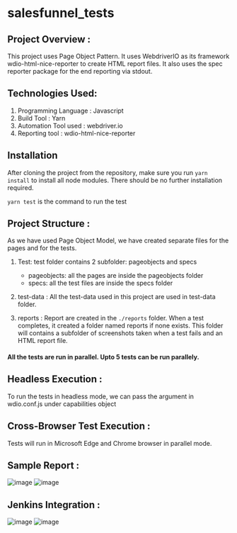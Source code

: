 # salesfunnel_tests
## Project Overview :
This project uses Page Object Pattern.
It uses WebdriverIO as its framework wdio-html-nice-reporter to create HTML report files. It also uses the spec reporter package for the end reporting via stdout.

## Technologies Used: 
1.	Programming Language : Javascript
2.	Build Tool : Yarn
3.	Automation Tool used : webdriver.io
4.	Reporting tool : wdio-html-nice-reporter

## Installation
After cloning the project from the repository, make sure you run `yarn install` to install all node modules. There should be no further installation required.

`yarn test` is the command to run the test

## Project Structure :
As we have used Page Object Model, we have created separate files for the pages and for the tests.
1.	Test: test folder contains 2 subfolder: pageobjects and specs
    - pageobjects: all the pages are inside the pageobjects folder
    - specs: all the test files are inside the specs folder

2.	test-data : All the test-data used in this project are used in test-data folder.
3.	reports : Report are created in the `./reports` folder. When a test completes, it created a folder named reports if none exists. This folder will contains a subfolder of screenshots taken when a test fails and an HTML report file.
 
#### All the tests are run in parallel. Upto 5 tests can be run parallely.

## Headless Execution : 
To run the tests in headless mode, we can pass the argument in wdio.conf.js under capabilities object

## Cross-Browser Test Execution :
Tests will run in Microsoft Edge and Chrome browser in parallel mode.

## Sample Report :

 ![image](https://user-images.githubusercontent.com/17799801/159520041-efa78a72-eda1-4ddf-97c3-5364106ca71b.png)
![image](https://user-images.githubusercontent.com/17799801/159520105-6e1098d4-0ed9-44ff-a043-a71b749b843e.png) 	

## Jenkins Integration :
 
![image](https://user-images.githubusercontent.com/17799801/159520148-0b6c00e1-3a47-4f67-9469-e50667f508d2.png)
![image](https://user-images.githubusercontent.com/17799801/159520186-23d72164-67a7-45d8-b876-6fa7641c24e5.png)


 
 
